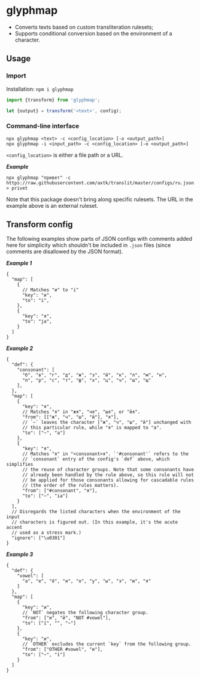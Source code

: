# glyphmap

- Converts texts based on custom transliteration rulesets;
- Supports conditional conversion based on the environment of a character.

## Usage

### Import

Installation: `npm i glyphmap`

```ts
import {transform} from 'glyphmap';

let {output} = transform('<text>', config);
```

### Command-line interface

```
npx glyphmap <text> -c <config_location> [-o <output_path>]
npx glyphmap -i <input_path> -c <config_location> [-o <output_path>]
```

`<config_location>` is either a file path or a URL.

***Example***

```
npx glyphmap "привет" -c https://raw.githubusercontent.com/axtk/translit/master/configs/ru.json
> privet
```

Note that this package doesn't bring along specific rulesets. The URL in the example above is an external ruleset.

## Transform config

The following examples show parts of JSON configs with comments added here for simplicity which shouldn't be included in `.json` files (since comments are disallowed by the JSON format).

***Example 1***

```
{
  "map": [
    {
      // Matches "и" to "i"
      "key": "и",
      "to": "i",
    },
    {
      "key": "я",
      "to": "ja",
    }
  ]
}
```

***Example 2***

```
{
  "def": {
    "consonant": [
      "б", "в", "г", "д", "ж", "з", "й", "к", "л", "м", "н",
      "п", "р", "с", "т", "ф", "х", "ц", "ч", "ш", "щ"
    ],
  },
  "map": [
    {
      "key": "я",
      // Matches "я" in "жя", "чя", "шя", or "йя".
      "from": [["ж", "ч", "ш", "й"], "я"],
      // `~` leaves the character ["ж", "ч", "ш", "й"] unchanged with
      // this particular rule, while "я" is mapped to "a".
      "to": ["~", "a"]
    },
    {
      "key": "я",
      // Matches "я" in "<consonant>я". `'#consonant'` refers to the
      // `consonant` entry of the config's `def` above, which simplifies
      // the reuse of character groups. Note that some consonants have
      // already been handled by the rule above, so this rule will not
      // be applied for those consonants allowing for cascadable rules
      // (the order of the rules matters).
      "from": ["#consonant", "я"],
      "to": ["~", "ia"]
    }
  ],
  // Disregards the listed characters when the environment of the input
  // characters is figured out. (In this example, it's the acute accent
  // used as a stress mark.)
  "ignore": ["\u0301"]
}
```

***Example 3***

```
{
  "def": {
    "vowel": [
      "а", "е", "ё", "и", "о", "у", "ы", "э", "ю", "я"
    ]
  },
  "map": [
    {
      "key": "и",
      // `NOT` negates the following character group.
      "from": ["и", "й", "NOT #vowel"],
      "to": ["í", "", "~"]
    },
    {
      "key": "и",
      // `OTHER` excludes the current `key` from the following group.
      "from": ["OTHER #vowel", "и"],
      "to": ["~", "í"]
    }
  ]
}
```

